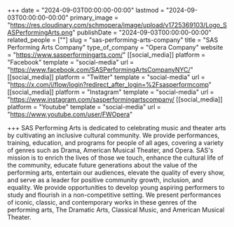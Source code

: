 +++
date = "2024-09-03T00:00:00-00:00"
lastmod = "2024-09-03T00:00:00-00:00"
primary_image = "https://res.cloudinary.com/schmopera/image/upload/v1725369103/Logo_SASPerformingArts.png"
publishDate = "2024-09-03T00:00:00-00:00"
related_people = [""]
slug = "sas-performing-arts-company"
title = "SAS Performing Arts Company"
type_of_company = "Opera Company"
website = "https://www.sasperformingarts.com/"
[[social_media]]
platform = "Facebook"
template = "social-media"
url = "https://www.facebook.com/SASPerformingArtsCompanyNYC/"
[[social_media]]
platform = "Twitter"
template = "social-media"
url = "https://x.com/i/flow/login?redirect_after_login=%2Fsasperformcomp"
[[social_media]]
platform = "Instagram"
template = "social-media"
url = "https://www.instagram.com/sasperformingartscompany/
[[social_media]]
platform = "Youtube"
template = "social-media"
url = "https://www.youtube.com/user/FWOpera"

+++
SAS Performing Arts is dedicated to celebrating music and theater arts by cultivating an inclusive cultural community. We provide performances, training, education, and programs for people of all ages, covering a variety of genres such as Drama, American Musical Theater, and Opera. SAS's mission is to enrich the lives of those we touch, enhance the cultural life of the community, educate future generations about the value of the performing arts, entertain our audiences, elevate the quality of every show, and serve as a leader for positive community growth, inclusion, and equality. We provide opportunities to develop young aspiring performers to study and flourish in a non-competitive setting. We present performances of iconic, classic, and contemporary works in these genres of the performing arts, The Dramatic Arts, Classical Music, and American Musical Theater.